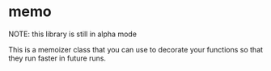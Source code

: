 memo
====

NOTE: this library is still in alpha mode

This is a memoizer class that you can use to decorate your functions so that they run faster in future runs.  
